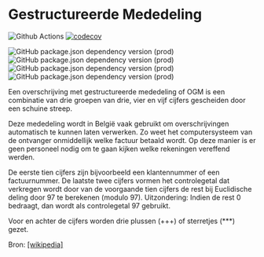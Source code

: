 # Gestructureerde Mededeling

![Github Actions](https://github.com/maartentibau/gestructureerde-mededeling/actions/workflows/build-test-deploy.yml/badge.svg) [![codecov](https://codecov.io/github/maartentibau/gestructureerde-mededeling/branch/main/graph/badge.svg?token=USZZPF9F5F)](https://codecov.io/github/maartentibau/gestructureerde-mededeling)

![GitHub package.json dependency version (prod)](https://img.shields.io/github/package-json/dependency-version/maartentibau/gestructureerde-mededeling/@angular/core) ![GitHub package.json dependency version (prod)](https://img.shields.io/github/package-json/dependency-version/maartentibau/gestructureerde-mededeling/@angular/material) ![GitHub package.json dependency version (prod)](https://img.shields.io/github/package-json/dependency-version/maartentibau/gestructureerde-mededeling/@nrwl/angular) ![GitHub package.json dependency version (prod)](https://img.shields.io/github/package-json/dependency-version/maartentibau/gestructureerde-mededeling/rxjs)

Een overschrijving met gestructureerde mededeling of OGM is een combinatie van drie groepen van drie, vier en vijf cijfers gescheiden door een schuine streep.

Deze mededeling wordt in België vaak gebruikt om overschrijvingen automatisch te kunnen laten verwerken. Zo weet het computersysteem van de ontvanger onmiddellijk welke factuur betaald wordt. Op deze manier is er geen personeel nodig om te gaan kijken welke rekeningen vereffend werden.

De eerste tien cijfers zijn bijvoorbeeld een klantennummer of een factuurnummer. De laatste twee cijfers vormen het controlegetal dat verkregen wordt door van de voorgaande tien cijfers de rest bij Euclidische deling door 97 te berekenen (modulo 97). Uitzondering: Indien de rest 0 bedraagt, dan wordt als controlegetal 97 gebruikt.

Voor en achter de cijfers worden drie plussen (+++) of sterretjes (***) gezet.

Bron: [[wikipedia]](https://nl.wikipedia.org/wiki/Gestructureerde_mededeling)
